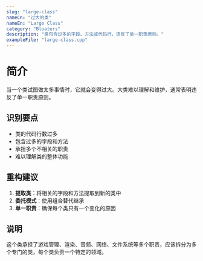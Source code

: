 ```yaml
---
slug: "large-class"
nameCn: "过大的类"
nameEn: "Large Class"
category: "Bloaters"
description: "类包含过多的字段、方法或代码行，违反了单一职责原则。"
exampleFile: "large-class.cpp"
---
```


# 简介

当一个类试图做太多事情时，它就会变得过大。大类难以理解和维护，通常表明违反了单一职责原则。

## 识别要点

- 类的代码行数过多
- 包含过多的字段和方法
- 承担多个不相关的职责
- 难以理解类的整体功能

## 重构建议

1. **提取类**：将相关的字段和方法提取到新的类中
2. **委托模式**：使用组合替代继承
3. **单一职责**：确保每个类只有一个变化的原因

## 说明

这个类承担了游戏管理、渲染、音频、网络、文件系统等多个职责，应该拆分为多个专门的类，每个类负责一个特定的领域。
